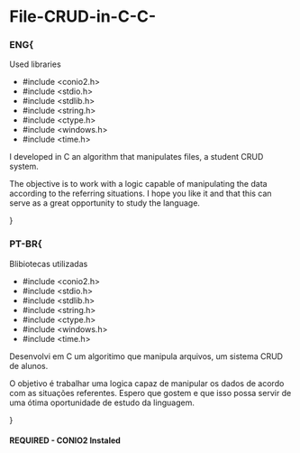 # File-CRUD-in-C-C-

### ENG{

Used libraries
<ul>
    <li> #include &lt;conio2.h&gt; <br></li>
    <li> #include &lt;stdio.h&gt; <br></li>
    <li> #include &lt;stdlib.h&gt; <br> </li>
    <li> #include &lt;string.h&gt; <br> </li>
    <li> #include &lt;ctype.h&gt; <br></li>
    <li> #include &lt;windows.h&gt; <br></li>
    <li> #include &lt;time.h&gt; <br></li>
  
</ul>

I developed in C an algorithm that manipulates files, a student CRUD system.

The objective is to work with a logic capable of manipulating the data according to the referring situations. I hope you like it and that this can serve as a great opportunity to study the language.

}
### PT-BR{

Blibiotecas utilizadas

<ul>
    <li> #include &lt;conio2.h&gt; <br></li>
    <li> #include &lt;stdio.h&gt; <br></li>
    <li> #include &lt;stdlib.h&gt; <br> </li>
    <li> #include &lt;string.h&gt; <br> </li>
    <li> #include &lt;ctype.h&gt; <br></li>
    <li> #include &lt;windows.h&gt; <br></li>
    <li> #include &lt;time.h&gt; <br></li>
  
</ul>

Desenvolvi em C um algoritimo que manipula arquivos, um sistema CRUD de alunos.  

O objetivo é trabalhar uma logica capaz de manipular os dados de acordo com as situações referentes. Espero que gostem e que isso possa servir de uma ótima oportunidade de estudo da linguagem.


}

#### REQUIRED - CONIO2 Instaled 

